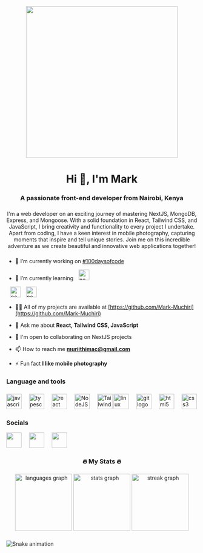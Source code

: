 <div align="center">
  <img height="400" src="https://repository-images.githubusercontent.com/588181932/e36ec678-7984-4cdd-8e4c-a3932772ff8e"  />
</div>

###

<h1 align="center">Hi 👋, I'm Mark</h1>

###

<h3 align="center">A passionate front-end developer from Nairobi, Kenya</h3>

###

<p align="center">I'm a web developer on an exciting journey of mastering NextJS, MongoDB, Express, and Mongoose. With a solid foundation in React, Tailwind CSS, and JavaScript, I bring creativity and functionality to every project I undertake. Apart from coding, I have a keen interest in mobile photography, capturing moments that inspire and tell unique stories. Join me on this incredible adventure as we create beautiful and innovative web applications together!</p>

###

- 🔭 I’m currently working on [#100daysofcode](https://twitter.com/Mark_McCoder)

- 🌱 I’m currently learning <img src="https://cdn.jsdelivr.net/gh/devicons/devicon/icons/nextjs/nextjs-original.svg" height="28" style="padding-left:10;" alt="nextjs logo"  />
<img src="https://cdn.jsdelivr.net/gh/devicons/devicon/icons/mongodb/mongodb-original.svg" height="28" style="padding-left:10;" alt="nextjs logo"  />
<img src="https://cdn.jsdelivr.net/gh/devicons/devicon/icons/express/express-original.svg" height="28" style="padding-left:10;" alt="nextjs logo"  />

- 👨‍💻 All of my projects are available at [https://github.com/Mark-Muchiri](https://github.com/Mark-Muchiri)

- 💬 Ask me about **React, Tailwind CSS, JavaScript**

- 🤝  I'm open to collaborating on NextJS projects

- 📫 How to reach me **muriithimac@gmail.com**

- ⚡ Fun fact **I like mobile photography**

###

<h3 align="left">Language and tools</h3>

###

<div align="left">
  <img src="https://cdn.jsdelivr.net/gh/devicons/devicon/icons/javascript/javascript-original.svg" height="40" alt="javascript logo"  />
  <img width="12" />
  <img src="https://cdn.jsdelivr.net/gh/devicons/devicon/icons/typescript/typescript-original.svg" height="40" alt="typescript logo"  />
  <img width="12" />
  <img src="https://cdn.jsdelivr.net/gh/devicons/devicon/icons/react/react-original.svg" height="40" alt="react logo"  />
  <img width="12" />
  <img src="https://raw.githubusercontent.com/danielcranney/readme-generator/main/public/icons/skills/nodejs-colored.svg"  height="40" alt="NodeJS" />
  <img width="12" />
  <img src="https://raw.githubusercontent.com/danielcranney/readme-generator/main/public/icons/skills/tailwindcss-colored.svg"  height="40" alt="TailwindCSS" />
  <img src="https://cdn.jsdelivr.net/gh/devicons/devicon/icons/linux/linux-original.svg" height="40" alt="linux logo"  />
  <img width="12" />
  <img src="https://cdn.jsdelivr.net/gh/devicons/devicon/icons/git/git-original.svg" height="40" alt="git logo"  />
  <img width="12" />
  <img src="https://cdn.jsdelivr.net/gh/devicons/devicon/icons/html5/html5-original.svg" height="40" alt="html5 logo"  />
  <img width="12" />
  <img src="https://cdn.jsdelivr.net/gh/devicons/devicon/icons/css3/css3-original.svg" height="40" alt="css3 logo"  />
</div>

### Socials

<img src="https://raw.githubusercontent.com/danielcranney/readme-generator/main/public/icons/socials/github-dark.svg"  height="40" />
<img width="12" />
<img src="https://raw.githubusercontent.com/danielcranney/readme-generator/main/public/icons/socials/instagram.svg"  height="40" />
<img width="12" />
<img src="https://raw.githubusercontent.com/danielcranney/readme-generator/main/public/icons/socials/twitter.svg"  height="40" />


###

<h3 align="center">🔥   My Stats   🔥</h3>

###

<div align="center">
  <img src="https://github-readme-stats.vercel.app/api/top-langs?username=Mark-Muchiri&locale=en&hide_title=true&layout=compact&card_width=320&langs_count=10&theme=codeSTACKr&hide_border=false&order=2" height="150" alt="languages graph"  />
  <img src="https://github-readme-stats.vercel.app/api?username=Mark-Muchiri&hide_title=true&hide_rank=false&show_icons=true&include_all_commits=true&count_private=true&disable_animations=false&theme=codeSTACKr&locale=en&hide_border=false&order=1" height="150" alt="stats graph"  />
  <img src="https://streak-stats.demolab.com?user=Mark-Muchiri&locale=en&mode=daily&theme=codeSTACKr&hide_border=true&border_radius=20&date_format=M j[, Y]&order=3" height="150" alt="streak graph"  />
</div>

###

<img src="https://raw.githubusercontent.com/Mark-Muchiri/Mark-Muchiri/output/snake.svg" alt="Snake animation" />

###
